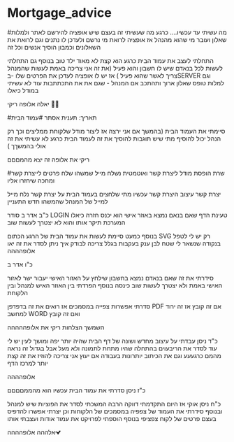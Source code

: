 ﻿# Mortgage_advice
#מה עשיתי עד עכשיו....
 כרגע מה שעשיתי זה בעצם שיש אופציה להירשם לאתר ולמלות שאלון 
 ועובר מי שהוא מהנהל אז אופציה לרואת מי נרשם ולעדכן לו נתנים וגם לרואת את השאלונים וכמבון הוסיך אנשים וכל זה 
 
 
התחלתי לעצב את עמוד הבית כרגע הוא קצת לא מאוד ילד טוב
בנוסף גם התחלתי לעשות לכל בנאדם שיש לו חשבון והוא פעיל (את זה אני צריכה באמת לעשות שהמנהל צריך לאשר שהוא פעיל )
אז יש לו אופציה לעדכן את הפרטים שלו 
-בSERVER וגם למלות טופס שאלון ארוך ותהתכב אם המנהל - שגם את את התכתתבות עוד לא עשיתי במודל כיאלו  


יאלה אלופה ריקי 🩷💋


#תאריך: תענית אסתר
#עמוד הבית 

סיימתי את העמוד הבית
(בהמשך אם אני ירצה  אז ליצור מודל שלקוחת  ממליצים וכך רק הנהל יכול להוסיף מתי שיש תוגבות להוסיך את זה לעמוד הבית 
כרגע לא עשיתי את זה 
אולי בהמשךך
)

ריקי את  אלופה  זה יצא מהמםםם


#שרת 
הופסת מודל ליצרת קשר 
ואוטמטית נשלח מייל שמשהו שלח פרטים לייצרת קשר ומחכה שיחזרו אליו 

יצרת קשר
עיצוב היצרת קשר
עכשיו מתי שלחצים בעמוד הבית על יצרת קשר נלח מייל למייל של המנהל שהמשהו חדש התעניין 

כ"ב אדר ב
  סודר  LOGIN טעינת הדף שאם בנאם נמצא באוזר אישי הוא יכנס חזרה כיאלו המערכת תיקר אותו והוא לא יצטרך לעשות  שוב

  בנוסף כמעט סיימת לעשות את עמוד הבית 
  של הרגע הכתום SVG רק יש לי לטפל בנקודה שנשאר לי שטח לבן ענק בעקבות בגלל
צריכה לבודק איך ניתן לסדר את זה 
יאו אלופהההה

כ"ו אדר ב

סידרתי את זה שאם בנאדם נמצא בחשבון שילחץ על האזור האישי  יעבור ישר לאזור האישי באמת ולא יצטרך לעשות שוב כינסה 
בנוסף הפרדתי בין האוזר האיש למנהל ובין הלקוחת 

   סדרתי אפשרות צפייה במסמכים
    אז רואים את זה בדפדפן  PDF    אם זה קובץ
   אז זה ירוד למחשב WORD    ואם זה קובץ 


השמשך הצלחות ריקי
את אלופההההה
 
   
   
כ"ד ניסן 
עבדתי על עיצוב מחדש ושונה של דף הבית 
שהיה יותר יפה ומושך לעין 
יש לי עוד לסדר את הריבעוים בהתחלה שהיו מתחת לתמונה ולא מעל אבל בגדול זה נראה מהמם כרגעעע
וגם את הכיתוב יותרונות בעבודה אם יעוץ אני צריכה להוזיז את זה קצת יותר  למרכז הדף 

אלופהההה

כ"ז ניסן 
סדרתי את עמוד הבית  עכשיו הוא מהממםםםם

כ"ח ניסן 
אוקי אז היום התקדמתי דווקה הרבה 
המשכתי  לסדר את הפוציות  שיש למנהל 
ובנוסף סידרתי את העמוד של צפפיה במסמכים של הלקוחות 
וכן יצרתי אפשרו להדפיס בעצם פרטים של לקוח צפציפי 
בנוסף הוספתי לפרויקט את עמוד אודות ועצבתי אותו 

יאלההה אלופהההה💕
